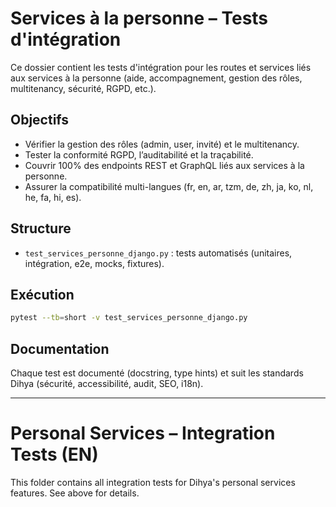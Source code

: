 # Services à la personne – Tests d'intégration

Ce dossier contient les tests d'intégration pour les routes et services liés aux services à la personne (aide, accompagnement, gestion des rôles, multitenancy, sécurité, RGPD, etc.).

## Objectifs
- Vérifier la gestion des rôles (admin, user, invité) et le multitenancy.
- Tester la conformité RGPD, l’auditabilité et la traçabilité.
- Couvrir 100% des endpoints REST et GraphQL liés aux services à la personne.
- Assurer la compatibilité multi-langues (fr, en, ar, tzm, de, zh, ja, ko, nl, he, fa, hi, es).

## Structure
- `test_services_personne_django.py` : tests automatisés (unitaires, intégration, e2e, mocks, fixtures).

## Exécution
```bash
pytest --tb=short -v test_services_personne_django.py
```

## Documentation
Chaque test est documenté (docstring, type hints) et suit les standards Dihya (sécurité, accessibilité, audit, SEO, i18n).

---

# Personal Services – Integration Tests (EN)

This folder contains all integration tests for Dihya's personal services features. See above for details.
